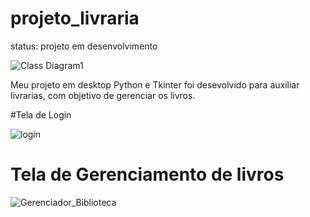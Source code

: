 # projeto_livraria
status: projeto em desenvolvimento


![Class Diagram1](https://github.com/educador/projeto_livraria/assets/3937688/1642056f-f2bd-42b0-85c4-ec54981247f4)

 Meu projeto em desktop Python e Tkinter foi desevolvido para auxiliar livrarias, com objetivo de gerenciar os livros. 

 #Tela de Login
 
 ![login](https://github.com/educador/projeto_livraria/assets/3937688/dd39b785-a9fc-432d-94f2-1e49d06ff97e)


 
 # Tela de Gerenciamento de livros
![Gerenciador_Biblioteca](https://github.com/educador/projeto_livraria/assets/3937688/da900a38-e596-4631-a036-61caea8a7559)
